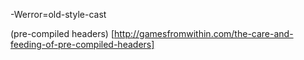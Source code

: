 -Werror=old-style-cast

(pre-compiled headers) [http://gamesfromwithin.com/the-care-and-feeding-of-pre-compiled-headers]
